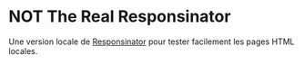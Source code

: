 # NOT The Real Responsinator

Une version locale de [Responsinator](https://www.responsinator.com/) pour tester
facilement les pages HTML locales.

